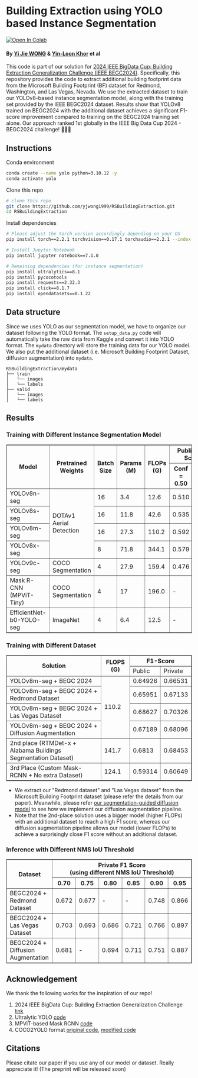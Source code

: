 # Building Extraction using YOLO based Instance Segmentation

[![Open In Colab](https://colab.research.google.com/assets/colab-badge.svg)](https://colab.research.google.com/drive/1i_sEcacgnVJo56Z0CMe6flikIYKCPz4S?usp=sharing)

#### By [Yi Jie WONG](https://github.com/yjwong1999) & [Yin-Loon Khor](https://www.linkedin.com/in/yinloonkhor/) et al

This code is part of our solution for [2024 IEEE BigData Cup: Building Extraction Generalization Challenge (IEEE BEGC2024)](https://www.kaggle.com/competitions/building-extraction-generalization-2024/overview). Specifically, this repository provides the code to extract additional building footprint data from the Microsoft Building Footprint (BF) dataset for Redmond, Washington, and Las Vegas, Nevada. We use the extracted dataset to train our YOLOv8-based instance segmentation model, along with the training set provided by the IEEE BEGC2024 dataset. Results show that YOLOv8 trained on BEGC2024 with the additional dataset achieves a significant F1-score improvement compared to training on the BEGC2024 training set alone. Our approach ranked 1st globally in the IEEE Big Data Cup 2024 - BEGC2024 challenge! 🏅🎉🥳

## Instructions
Conda environment
```bash
conda create --name yolo python=3.10.12 -y
conda activate yolo
```

Clone this repo
```bash
# clone this repo
git clone https://github.com/yjwong1999/RSBuildingExtraction.git
cd RSBuildingExtraction
```

Install dependencies
```bash
# Please adjust the torch version accordingly depending on your OS
pip install torch==2.2.1 torchvision==0.17.1 torchaudio==2.2.1 --index-url https://download.pytorch.org/whl/cu121

# Install Jupyter Notebook
pip install jupyter notebook==7.1.0

# Remaining dependencies (for instance segmentation)
pip install ultralytics==8.1
pip install pycocotools
pip install requests==2.32.3
pip install click==8.1.7
pip install opendatasets==0.1.22
```

## Data structure
Since we uses YOLO as our segmentation model, we have to organize our dataset following the YOLO format. The `setup_data.py` code will automatically take the raw data from Kaggle and convert it into YOLO format. The `mydata` directory will store the training data for our YOLO model. We also put the additional dataset (i.e. Microsoft Building Footprint Dataset, diffusion augmentation) into `mydata`. 
```
RSBuildingExtraction/mydata
├── train
│   └── images  
│   └── labels  
├── valid
│   └── images  
│   └── labels  
```

## Results

### Training with Different Instance Segmentation Model
<table border="1" cellpadding="10" cellspacing="0">
  <thead>
    <tr>
      <th rowspan="2">Model</th>
      <th rowspan="2">Pretrained Weights</th>
      <th rowspan="2">Batch Size</th>
      <th rowspan="2">Params (M)</th>
      <th rowspan="2">FLOPs (G)</th>
      <th colspan="2">Public F1-Score</th>
    </tr>
    <tr>
      <th>Conf = 0.50</th>
      <th>Conf = 0.20</th>
    </tr>
  </thead>
  <tbody>
    <tr>
      <td>YOLOv8n-seg</td>
      <td rowspan="4">DOTAv1 Aerial Detection</td>
      <td>16</td>
      <td>3.4</td>
      <td>12.6</td>
      <td>0.510</td>
      <td>0.645</td>
    </tr>
    <tr>
      <td>YOLOv8s-seg</td>
      <td>16</td>
      <td>11.8</td>
      <td>42.6</td>
      <td>0.535</td>
      <td>0.654</td>
    </tr>
    <tr>
      <td>YOLOv8m-seg</td>
      <td>16</td>
      <td>27.3</td>
      <td>110.2</td>
      <td>0.592</td>
      <td>0.649</td>
    </tr>
    <tr>
      <td>YOLOv8x-seg</td>      
      <td>8</td>
      <td>71.8</td>
      <td>344.1</td>
      <td>0.579</td>
      <td>0.627</td>
    </tr>
    <tr>
      <td>YOLOv9c-seg</td>
      <td>COCO Segmentation</td>
      <td>4</td>
      <td>27.9</td>
      <td>159.4</td>
      <td>0.476</td>
      <td>0.577</td>
    </tr>
    <tr>
      <td>Mask R-CNN (MPViT-Tiny)</td>
      <td>COCO Segmentation</td>
      <td>4</td>
      <td>17</td>
      <td>196.0</td>
      <td>-</td>
      <td>0.596</td>
    </tr>
    <tr>
      <td>EfficientNet-b0-YOLO-seg</td>
      <td>ImageNet</td>
      <td>4</td>
      <td>6.4</td>
      <td>12.5</td>
      <td>-</td>
      <td>0.560</td>
    </tr>
  </tbody>
</table>


### Training with Different Dataset
<table border="1">
  <tr>
    <th rowspan=2>Solution</th>
    <th rowspan=2>FLOPS (G)</th>
    <th colspan="2">F1-Score</th>
  </tr>
  <tr>
    <td>Public</td>
    <td>Private</td>
  </tr>
  <tr>
    <td>YOLOv8m-seg + BEGC 2024</td>
    <td rowspan=4>110.2</td>
    <td>0.64926</td>
    <td>0.66531</td>
  </tr>
  <tr>
    <td>YOLOv8m-seg + BEGC 2024 + Redmond Dataset</td>
    <td>0.65951</td>
    <td>0.67133</td>
  </tr>
  <tr>
    <td>YOLOv8m-seg + BEGC 2024 + Las Vegas Dataset</td>
    <td>0.68627</td>
    <td>0.70326</td>
  </tr>
  <tr>
    <td>YOLOv8m-seg + BEGC 2024 + Diffusion Augmentation</td>
    <td>0.67189</td>
    <td>0.68096</td>
  </tr>
  <tr>
    <td>2nd place (RTMDet-x + Alabama Buildings Segmentation Dataset)</td>
    <td>141.7</td>
    <td>0.6813</td>
    <td>0.68453</td>
  </tr>
  <tr>
    <td>3rd Place (Custom Mask-RCNN + No extra Dataset)</td>
    <td>124.1</td>
    <td>0.59314</td>
    <td>0.60649</td>
  </tr>
</table>

- We extract our "Redmond dataset" and "Las Vegas dataset" from the Microsoft Building Footprint dataset (please refer the details from our paper). Meanwhile, please refer [our segmentation-guided diffusion model](https://github.com/yjwong1999/RSGuidedDiffusion) to see how we implement our diffusion augmentation pipeline.
- Note that the 2nd-place solution uses a bigger model (higher FLOPs) with an additional dataset to reach a high F1 score, whereas our diffusion augmentation pipeline allows our model (lower FLOPs) to achieve a surprisingly close F1 score without an additional dataset. 

### Inference with Different NMS IoU Threshold 
<table border="1" cellpadding="10" cellspacing="0">
  <thead>
    <tr>
      <th rowspan="2">Dataset</th>
      <th colspan="6">Private F1 Score</br>(using different NMS IoU Threshold)</th>
    </tr>
    <tr>
      <th>0.70</th>
      <th>0.75</th>
      <th>0.80</th>
      <th>0.85</th>
      <th>0.90</th>
      <th>0.95</th>
    </tr>
  </thead>
  <tbody>
    <tr>
      <td>BEGC2024 + Redmond Dataset</td>
      <td>0.672</td>
      <td>0.677</td>
      <td>-</td>
      <td>-</td>
      <td>0.748</td>
      <td>0.866</td>
    </tr>
    <tr>
      <td>BEGC2024 + Las Vegas Dataset</td>
      <td>0.703</td>
      <td>0.693</td>
      <td>0.686</td>
      <td>0.721</td>
      <td>0.766</td>
      <td>0.897</td>
    </tr>
    <tr>
      <td>BEGC2024 + Diffusion Augmentation</td>
      <td>0.681</td>
      <td>-</td>
      <td>0.694</td>
      <td>0.711</td>
      <td>0.751</td>
      <td>0.887</td>
    </tr>
  </tbody>
</table>


## Acknowledgement
We thank the following works for the inspiration of our repo!
1. 2024 IEEE BigData Cup: Building Extraction Generalization Challenge [link](https://www.kaggle.com/competitions/building-extraction-generalization-2024/overview)
2. Ultralytic YOLO [code](https://github.com/ultralytics/ultralytics)
3. MPViT-based Mask RCNN [code](https://github.com/youngwanLEE/MPViT)
4. COCO2YOLO format [original code](https://github.com/tw-yshuang/coco2yolo), [modified code](https://github.com/yjwong1999/coco2yolo)

## Citations
Please citate our paper if you use any of our model or dataset. Really appreciate it! 
(The preprint will be released soon)

<!-- 

```
@INPROCEEDINGS{10174362,
  author={Wong, Yi Jie and Khor, Yin-Loon and Tham, Mau-Luen},
  booktitle={}, 
  title={}, 
  year={2024},
  volume={},
  number={},
  pages={},
  doi={}
```

-->
